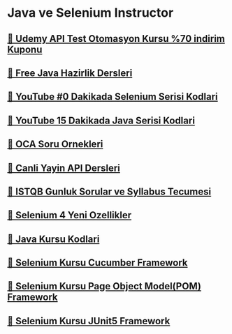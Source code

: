 <h1>Java ve Selenium Instructor</h1>

<!--![snake gif](https://github.com/bulutluoz/Java-fall-2021/blob/output/github-contribution-grid-snake.gif)-->

<h2><a href="https://www.udemy.com/course/api-testing-abulutluoz/?couponCode=BULUTLUOZ_MAYIS2025" >🧿 Udemy API Test Otomasyon Kursu %70 indirim Kuponu </a> </h2>

<h2><a href="https://github.com/bulutluoz/Free-Java-Dersleri" >🧿 Free Java Hazirlik Dersleri </a> </h2>

<h2><a href="https://github.com/bulutluoz/30-dakikada-Selenium-Serisi" >🧿 YouTube #0 Dakikada Selenium Serisi Kodlari </a> </h2>

<h2><a href="https://github.com/bulutluoz/15-dakikada-Java-Serisi" >🧿 YouTube 15 Dakikada Java Serisi Kodlari </a> </h2>

<h2><a href="https://github.com/bulutluoz/OCA-Sorular" >🧿 OCA Soru Ornekleri </a> </h2>

<h2><a href="https://github.com/bulutluoz/Canli-Yayin-API-dersleri" >🧿 Canli Yayin API Dersleri  </a> </h2>

<h2><a href="https://github.com/bulutluoz/ISTQB-2022-gunluk-sorular" >🧿 ISTQB Gunluk Sorular ve Syllabus Tecumesi</a> </h2>

<h2><a href="https://github.com/bulutluoz/Selenium_4-Yenilikler" >🧿 Selenium 4 Yeni Ozellikler</a> </h2>

<h2><a href="https://github.com/bulutluoz/Team145_Java_Summer2024.git" >🧿 Java Kursu Kodlari</a> </h2>

<h2><a href="https://github.com/bulutluoz/Team145_Cucumber_Winter2024.git" >🧿 Selenium Kursu Cucumber Framework</a> </h2>

<h2><a href="https://github.com/bulutluoz/Team145_TestNG_POM_Winter2024.git" >🧿 Selenium Kursu Page Object Model(POM) Framework</a> </h2>

<h2><a href="https://github.com/bulutluoz/Team145_JUnit_Fall2024.git" >🧿 Selenium Kursu JUnit5 Framework</a> </h2>



